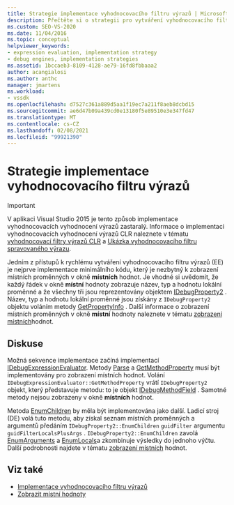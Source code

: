 ```yaml
---
title: Strategie implementace vyhodnocovacího filtru výrazů | Microsoft Docs
description: Přečtěte si o strategii pro vytváření vyhodnocovacího filtru výrazů první implementací kódu pro zobrazení místních proměnných v okně místních hodnot.
ms.custom: SEO-VS-2020
ms.date: 11/04/2016
ms.topic: conceptual
helpviewer_keywords:
- expression evaluation, implementation strategy
- debug engines, implementation strategies
ms.assetid: 1bccaeb3-8109-4128-ae79-16fd8fbbaaa2
author: acangialosi
ms.author: anthc
manager: jmartens
ms.workload:
- vssdk
ms.openlocfilehash: d7527c361a889d5aa1f19ec7a211f8aeb8dcbd15
ms.sourcegitcommit: ae6d47b09a439cd0e13180f5e89510e3e347fd47
ms.translationtype: MT
ms.contentlocale: cs-CZ
ms.lasthandoff: 02/08/2021
ms.locfileid: "99921390"
---
```

# <a name="expression-evaluator-implementation-strategy"></a>Strategie implementace vyhodnocovacího filtru výrazů
> [!IMPORTANT]
> V aplikaci Visual Studio 2015 je tento způsob implementace vyhodnocovacích vyhodnocení výrazů zastaralý. Informace o implementaci vyhodnocovacích vyhodnocení výrazů CLR naleznete v tématu [vyhodnocovací filtry výrazů CLR](https://github.com/Microsoft/ConcordExtensibilitySamples/wiki/CLR-Expression-Evaluators) a [Ukázka vyhodnocovacího filtru spravovaného výrazu](https://github.com/Microsoft/ConcordExtensibilitySamples/wiki/Managed-Expression-Evaluator-Sample).

 Jedním z přístupů k rychlému vytváření vyhodnocovacího filtru výrazů (EE) je nejprve implementace minimálního kódu, který je nezbytný k zobrazení místních proměnných v okně **místních** hodnot. Je vhodné si uvědomit, že každý řádek v okně **místní** hodnoty zobrazuje název, typ a hodnotu lokální proměnné a že všechny tři jsou reprezentovány objektem [IDebugProperty2](../../extensibility/debugger/reference/idebugproperty2.md) . Název, typ a hodnotu lokální proměnné jsou získány z `IDebugProperty2` objektu voláním metody [GetPropertyInfo](../../extensibility/debugger/reference/idebugproperty2-getpropertyinfo.md) . Další informace o zobrazení místních proměnných v okně **místní** hodnoty naleznete v tématu [zobrazení místních](../../extensibility/debugger/displaying-locals.md)hodnot.

## <a name="discussion"></a>Diskuse
 Možná sekvence implementace začíná implementací [IDebugExpressionEvaluator](../../extensibility/debugger/reference/idebugexpressionevaluator.md). Metody [Parse](../../extensibility/debugger/reference/idebugexpressionevaluator-parse.md) a [GetMethodProperty](../../extensibility/debugger/reference/idebugexpressionevaluator-getmethodproperty.md) musí být implementovány pro zobrazení místních hodnot. Volání `IDebugExpressionEvaluator::GetMethodProperty` vrátí `IDebugProperty2` objekt, který představuje metodu: to je objekt [IDebugMethodField](../../extensibility/debugger/reference/idebugmethodfield.md) . Samotné metody nejsou zobrazeny v okně **místních** hodnot.

 Metoda [EnumChildren](../../extensibility/debugger/reference/idebugproperty2-enumchildren.md) by měla být implementována jako další. Ladicí stroj (DE) volá tuto metodu, aby získal seznam místních proměnných a argumentů předáním `IDebugProperty2::EnumChildren` `guidFilter` argumentu `guidFilterLocalsPlusArgs` . `IDebugProperty2::EnumChildren` zavolá [EnumArguments](../../extensibility/debugger/reference/idebugmethodfield-enumarguments.md) a [EnumLocals](../../extensibility/debugger/reference/idebugmethodfield-enumlocals.md)a zkombinuje výsledky do jednoho výčtu. Další podrobnosti najdete v tématu [zobrazení místních](../../extensibility/debugger/displaying-locals.md) hodnot.

## <a name="see-also"></a>Viz také
- [Implementace vyhodnocovacího filtru výrazů](../../extensibility/debugger/implementing-an-expression-evaluator.md)
- [Zobrazit místní hodnoty](../../extensibility/debugger/displaying-locals.md)
